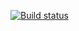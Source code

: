 [![Build status](https://ci.appveyor.com/api/projects/status/cqn21tcaq9l4aecx?svg=true)](https://ci.appveyor.com/project/podnebessssni/cardorder)
